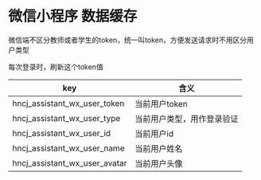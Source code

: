 # 微信小程序 数据缓存

微信端不区分教师或者学生的token，统一叫token，方便发送请求时不用区分用户类型

每次登录时，刷新这个token值

| key                                 | 含义                  |
| ----------------------------------- | --------------------- |
| hncj_assistant_wx_user_token | 当前用户token       |
| hncj_assistant_wx_user_type | 当前用户类型，用作登录验证 |
| hncj_assistant_wx_user_id    | 当前用户id |
| hncj_assistant_wx_user_name | 当前用户姓名 |
| hncj_assistant_wx_user_avatar | 当前用户头像 |


